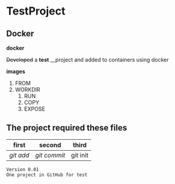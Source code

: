 # TestProject

## Docker

__docker__

~~Developed~~ a **test** __project and added to containers using docker


**images**

1. FROM
2. WORKDIR
   1. RUN
   2. COPY
   1. EXPOSE


## The project required these files

first | second | third
---|---|---
*git add*|_git commit_|git init


```
Version 0.01
One project in GitHub for test

```
